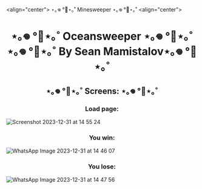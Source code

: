 <align="center"> ⋆｡𖦹 °🐋⋆｡˚ Minesweeper ⋆｡𖦹 °🐋⋆｡˚ <align="center">
<h1 align="center">⋆｡𖦹 °🐋⋆｡˚ Oceansweeper ⋆｡𖦹 °🐋⋆｡˚ <Br>
⋆｡𖦹 °🐋⋆｡˚ By Sean Mamistalov⋆｡𖦹 °🐋⋆｡˚</h1>


<h2 align="center"> ⋆｡𖦹 °🐋⋆｡˚ Screens: ⋆｡𖦹 °🐋⋆｡˚</h2>
<h3 align="center">Load page: </h3>

![Screenshot 2023-12-31 at 14 55 24](https://github.com/SeanMamistalov/Minesweeper/assets/139708154/a6381c64-44f6-47ab-baea-5a05f3d665f0)


<h3 align="center">You win: </h3>

![WhatsApp Image 2023-12-31 at 14 46 07](https://github.com/SeanMamistalov/Minesweeper/assets/139708154/2010bc43-8787-4ed9-8602-98282682b0c2)


<h3 align="center">You lose:</h3>

![WhatsApp Image 2023-12-31 at 14 47 56](https://github.com/SeanMamistalov/Minesweeper/assets/139708154/95abd423-abc0-4fce-9654-149e3f74d443)
